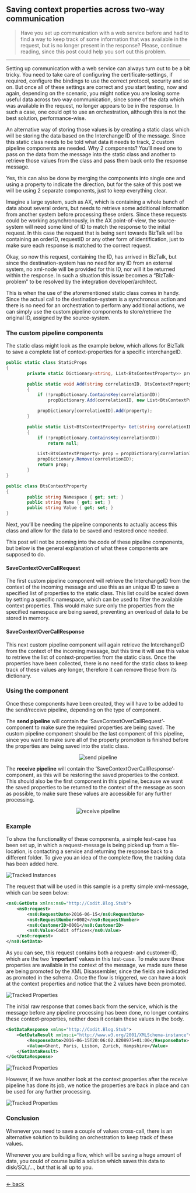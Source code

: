 ## Saving context properties across two-way communication

> Have you set up communication with a web service before and had to find a way to keep track of some information that was available in the request, but is no longer present in the response? Please, continue reading, since this post could help you sort out this problem.

---

Setting up communication with a web service can always turn out to be a bit tricky. You need to take care of configuring the certificate-settings, if required, configure the bindings to use the correct protocol, security and so on. But once all of these settings are correct and you start testing, now and again, depending on the scenario, you might notice you are losing some useful data across two way communication, since some of the data which was available in the request, no longer appears to be in the response. In such a case, one could opt to use an orchestration, although this is not the best solution, performance-wise.

An alternative way of storing those values is by creating a static class which will be storing the data based on the Interchange ID of the message. Since this static class needs to be told what data it needs to track, 2 custom pipeline components are needed. Why 2 components? You’ll need one to pass on the data from the message into the static class and another to retrieve those values from the class and pass them back onto the response message.

Yes, this can also be done by merging the components into single one and using a property to indicate the direction, but for the sake of this post we will be using 2 separate components, just to keep everything clear.

Imagine a large system, such as AX, which is containing a whole bunch of data about several orders, but needs to retrieve some additional information from another system before processing these orders. Since these requests could be working asynchronously, in the AX point-of-view, the source-system will need some kind of ID to match the response to the initial request. In this case the request that is being sent towards BizTalk will be containing an orderID, requestID or any other form of identification, just to make sure each response is matched to the correct request.

Okay, so now this request, containing the ID, has arrived in BizTalk, but since the destination-system has no need for any ID from an external system, no xml-node will be provided for this ID, nor will it be returned within the response. In such a situation this issue becomes a “BizTalk-problem” to be resolved by the integration developer/architect.

This is when the use of the aforementioned static class comes in handy. Since the actual call to the destination-system is a synchronous action and there is no need for an orchestration to perform any additional actions, we can simply use the custom pipeline components to store/retrieve the original ID, assigned by the source-system.

### The custom pipeline components
The static class might look as the example below, which allows for BizTalk to save a complete list of context-properties for a specific interchangeID.

```cs
public static class StaticProps
{
        private static Dictionary<string, List<BtsContextProperty>> propDictionary = new Dictionary<string, List<BtsContextProperty>>();

        public static void Add(string correlationID, BtsContextProperty property)
        {
            if (!propDictionary.ContainsKey(correlationID))
                propDictionary.Add(correlationID, new List<BtsContextProperty>());

            propDictionary[correlationID].Add(property);
        }

        public static List<BtsContextProperty> Get(string correlationID)
        {
            if (!propDictionary.ContainsKey(correlationID))
                return null;

            List<BtsContextProperty> prop = propDictionary[correlationID];
            propDictionary.Remove(correlationID);
            return prop;
        }
}
```
```cs
public class BtsContextProperty
{
        public string Namespace { get; set; }
        public string Name { get; set; }
        public string Value { get; set; }
}
```

Next, you’ll be needing the pipeline components to actually access this class and allow for the data to be saved and restored once needed.   

This post will not be zooming into the code of these pipeline components, but below is the general explanation of what these components are supposed to do.

#### SaveContextOverCallRequest
The first custom pipeline component will retrieve the InterchangeID from the context of the incoming message and use this as an unique ID to save a specified list of properties to the static class. This list could be scaled down by setting a specific namespace, which can be used to filter the available context properties. This would make sure only the properties from the specified namespace are being saved, preventing an overload of data to be stored in memory.

#### SaveContextOverCallResponse
This next custom pipeline component will again retrieve the InterchangeID from the context of the incoming message, but this time it will use this value to retrieve the list of context-properties from the static class. Once the properties have been collected, there is no need for the static class to keep track of these values any longer, therefore it can remove these from its dictionary.

### Using the component
Once these components have been created, they will have to be added to the send/receive pipeline, depending on the type of component. 

The **send pipeline** will contain the ‘SaveContextOverCallRequest’-component to make sure the required properties are being saved. The custom pipeline component should be the last component of this pipeline, since you want to make sure all of the property promotion is finished before the properties are being saved into the static class.

<p align="center">
    <img alt="send pipeline" src="../images/biztalk-server/save-context-over-call/send-pipeline.png">
</p>

The **receive pipeline** will contain the ‘SaveContextOverCallResponse’-component, as this will be restoring the saved properties to the context. This should also be the first component in this pipeline, because we want the saved properties to be returned to the context of the message as soon as possible, to make sure these values are accessible for any further processing.

<p align="center">
    <img alt="receive pipeline" src="../images/biztalk-server/save-context-over-call/receive-pipeline.png">
</p>

### Example
To show the functionality of these components, a simple test-case has been set up, in which a request-message is being picked up from a file-location, is contacting a service and returning the response back to a different folder. To give you an idea of the complete flow, the tracking data has been added here.

![Tracked Instances](../images/biztalk-server/save-context-over-call/biztalk-tracked-service-instances.png)

The request that will be used in this sample is a pretty simple xml-message, which can be seen below:

```xml
<ns0:GetData xmlns:ns0="http://Codit.Blog.Stub">
	<ns0:request>
		<ns0:RequestDate>2016-06-15</ns0:RequestDate> 
		<ns0:RequestNumber>0002</ns0:RequestNumber> 
		<ns0:CustomerID>0001</ns0:CustomerID> 
		<ns0:Value>Codit offices</ns0:Value> 
	</ns0:request>
</ns0:GetData>
```

As you can see, this request contains both a request- and customer-ID, which are the two ‘**important**’ values in this test-case. To make sure these properties are available in the context of the message, we made sure these are being promoted by the XML Disassembler, since the fields are indicated as promoted in the schema. Once the flow is triggered, we can have a look at the context properties and notice that the 2 values have been promoted.

![Tracked Properties](../images/biztalk-server/save-context-over-call/tracked-properties.png)

The initial raw response that comes back from the service, which is the message before any pipeline processing has been done, no longer contains these context-properties, neither does it contain these values in the body.

```xml
<GetDataResponse xmlns="http://Codit.Blog.Stub">
	<GetDataResult xmlns:i="http://www.w3.org/2001/XMLSchema-instance">
		<ResponseDate>2016-06-15T20:06:02.8208975+01:00</ResponseDate>
		<Value>Ghent, Paris, Lisbon, Zurich, Hampshire</Value>
	</GetDataResult>
</GetDataResponse>
```
![Tracked Properties](../images/biztalk-server/save-context-over-call/tracked-properties-02.png)

However, if we have another look at the context properties after the receive pipeline has done its job, we notice the properties are back in place and can be used for any further processing.

![Tracked Properties](../images/biztalk-server/save-context-over-call/tracked-properties-03.png)

### Conclusion
Whenever you need to save a couple of values cross-call, there is an alternative solution to building an orchestration to keep track of these values.

Whenever you are building a flow, which will be saving a huge amount of data, you could of course build a solution which saves this data to disk/SQL/...,  but that is all up to you. 


---

[&larr; back](index.md)
